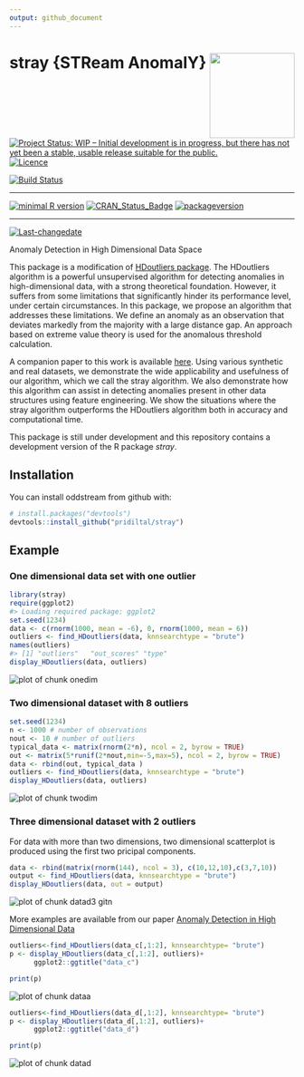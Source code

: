 ```yaml
---
output: github_document
---
```


<!-- README.md is generated from README.Rmd. Please edit that file -->

<!-- rmarkdown v1 -->




# stray {STReam AnomalY} <img src="man/figures/logo.png" align="right" height="150" />

[![Project Status: WIP – Initial development is in progress, but there has not yet been a stable, usable release suitable for the public.](https://www.repostatus.org/badges/latest/wip.svg)](https://www.repostatus.org/#wip)
[![Licence](https://img.shields.io/badge/licence-GPL--2-blue.svg)](https://www.gnu.org/licenses/old-licenses/gpl-2.0.html)

[![Build Status](https://travis-ci.org/pridiltal/stray.svg?branch=master)](https://travis-ci.org/pridiltal/stray)
 
---
 
[![minimal R version](https://img.shields.io/badge/R%3E%3D-3.4.0-6666ff.svg)](https://cran.r-project.org/)
[![CRAN_Status_Badge](http://www.r-pkg.org/badges/version/stray)](https://cran.r-project.org/package=stray)
[![packageversion](https://img.shields.io/badge/Package%20version-0.1.0-orange.svg?style=flat-square)](commits/master)
 
---
 
[![Last-changedate](https://img.shields.io/badge/last%20change-2020--04--23-yellowgreen.svg)](/commits/master)


<!-- README.md is generated from README.Rmd. Please edit that file -->





Anomaly Detection in High Dimensional Data Space

This package is a modification of [HDoutliers package](https://CRAN.R-project.org/package=HDoutliers). The HDoutliers algorithm is a powerful unsupervised algorithm for detecting anomalies in high-dimensional data, with a strong theoretical foundation. However, it suffers from some
limitations that significantly hinder its performance level, under certain circumstances. In this package, we propose an algorithm that addresses these limitations. We define an anomaly as an
observation that deviates markedly from the majority with a large distance gap. An approach based on extreme value theory is used for the anomalous threshold calculation. 


A companion paper to this work is available [here](https://arxiv.org/pdf/1908.04000.pdf). Using various
synthetic and real datasets, we demonstrate the wide applicability and usefulness of our algorithm, which we call the stray algorithm. We also demonstrate how this algorithm can
assist in detecting anomalies present in other data structures using feature engineering. We show the situations where the stray algorithm outperforms the HDoutliers algorithm both in
accuracy and computational time. 


This package is still under development and this repository contains a development version of the R package *stray*.

## Installation

You can install oddstream from github with:


```r
# install.packages("devtools")
devtools::install_github("pridiltal/stray")
```
## Example

### One dimensional data set with one outlier

```r
library(stray)
require(ggplot2)
#> Loading required package: ggplot2
set.seed(1234)
data <- c(rnorm(1000, mean = -6), 0, rnorm(1000, mean = 6))
outliers <- find_HDoutliers(data, knnsearchtype = "brute")
names(outliers)
#> [1] "outliers"   "out_scores" "type"
display_HDoutliers(data, outliers)
```

![plot of chunk onedim](man/figures/README-onedim-1.png)

### Two dimensional dataset with 8 outliers

```r
set.seed(1234)
n <- 1000 # number of observations
nout <- 10 # number of outliers
typical_data <- matrix(rnorm(2*n), ncol = 2, byrow = TRUE)
out <- matrix(5*runif(2*nout,min=-5,max=5), ncol = 2, byrow = TRUE)
data <- rbind(out, typical_data )
outliers <- find_HDoutliers(data, knnsearchtype = "brute")
display_HDoutliers(data, outliers)
```

![plot of chunk twodim](man/figures/README-twodim-1.png)

### Three dimensional dataset with 2 outliers

For data with more than two dimensions, two dimensional scatterplot is produced using the first two pricipal components.


```r
data <- rbind(matrix(rnorm(144), ncol = 3), c(10,12,10),c(3,7,10))
output <- find_HDoutliers(data, knnsearchtype = "brute")
display_HDoutliers(data, out = output)
```

![plot of chunk datad3](man/figures/README-datad3-1.png)
gitn

More examples are available from our paper [Anomaly Detection in High Dimensional Data](https://www.monash.edu/business/ebs/research/publications/ebs/wp20-2019.pdf) 


```r
outliers<-find_HDoutliers(data_c[,1:2], knnsearchtype= "brute")
p <- display_HDoutliers(data_c[,1:2], outliers)+
      ggplot2::ggtitle("data_c")

print(p)
```

![plot of chunk dataa](man/figures/README-dataa-1.png)


```r
outliers<-find_HDoutliers(data_d[,1:2], knnsearchtype= "brute")
p <- display_HDoutliers(data_d[,1:2], outliers)+
      ggplot2::ggtitle("data_d")

print(p)
```

![plot of chunk datad](man/figures/README-datad-1.png)

